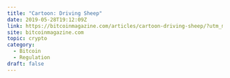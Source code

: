 ```yaml
---
title: "Cartoon: Driving Sheep"
date: 2019-05-28T19:12:09Z
link: https://bitcoinmagazine.com/articles/cartoon-driving-sheep/?utm_medium=RSS&utm_source=hune
site: bitcoinmagazine.com
topic: crypto
category:
  - Bitcoin
  - Regulation
draft: false
---
```

